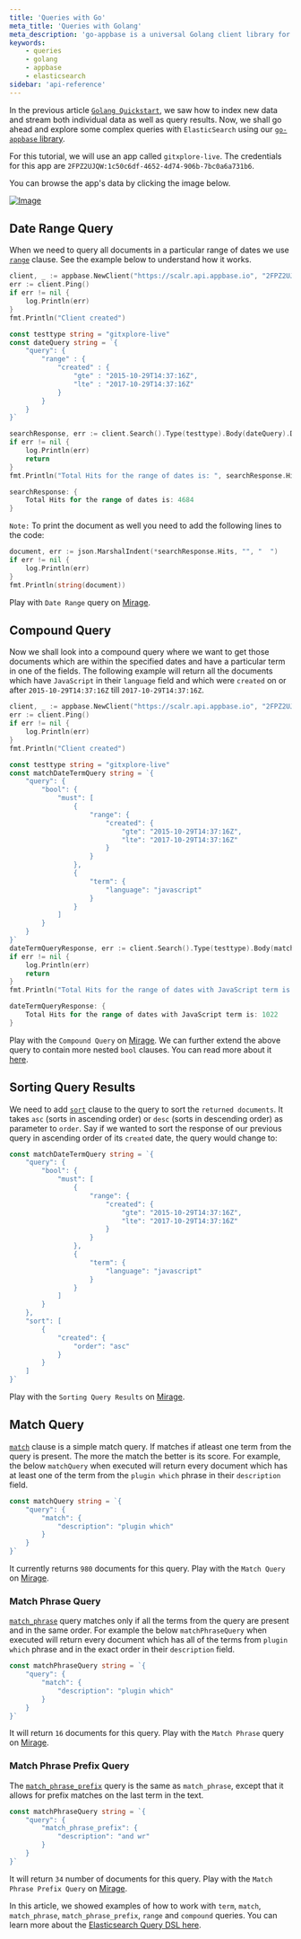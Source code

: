 ```yaml
---
title: 'Queries with Go'
meta_title: 'Queries with Golang'
meta_description: 'go-appbase is a universal Golang client library for working with the appbase.io database.'
keywords:
    - queries
    - golang
    - appbase
    - elasticsearch
sidebar: 'api-reference'
---
```


In the previous article [`Golang Quickstart`](/api/go/quickstart/), we saw how to index new data and stream both individual data as well as query results. Now, we shall go ahead and explore some complex queries with `ElasticSearch` using our [`go-appbase` library](https://godoc.org/github.com/appbaseio/go-appbase/).

For this tutorial, we will use an app called `gitxplore-live`. The credentials for this app are `2FPZ2UJQW:1c50c6df-4652-4d74-906b-7bc0a6a731b6`.

You can browse the app's data by clicking the image below.

[![Image](https://i.imgur.com/Pvh2btF.png)](https://appbaseio.github.io/dejavu/live/#?input_state=XQAAAAKvAQAAAAAAAAA9iIqnY-B2BnTZGEQz6wkFsXzANcEiOj1t75YJPmGw7xeXjnOyOKwcTIJQljSmiDlmnS0idduXRCWx36R0WY9_Vp2OeiWvs5xdlMjiRDDupmmjgc5kXonz8uq6m2RqZAJEc_g63epaXm2VZJ6P017RqXwhNW50YP02uGPJzw_wlnNHejyw3A55t32cUtVwYDVOtKa99NwNlFHAdl3uj_6iHw3B-0vHqDKRryA5CsywM3FCsu23ODTNzechJe-gmxprZA9mVWAEtVsHlY2xwiEtAoUv2y01q-PbwwQRWgvPawZOg_2FMxpSdtTlo3pM6GtNC58SfDg-9XlSibEGCXddBtwfsFtLe__m9Bxxb4Ko1ga01UaH5Ww5n5_KJWXsgh17HlNH_vawxqo)

## Date Range Query

When we need to query all documents in a particular range of dates we use [`range`](https://www.elastic.co/guide/en/elasticsearch/reference/5.6/query-dsl-range-query.html) clause. See the example below to understand how it works.

```go
client, _ := appbase.NewClient("https://scalr.api.appbase.io", "2FPZ2UJQW", "1c50c6df-4652-4d74-906b-7bc0a6a731b6", "gitxplore-live")
err := client.Ping()
if err != nil {
	log.Println(err)
}
fmt.Println("Client created")

const testtype string = "gitxplore-live"
const dateQuery string = `{
	"query": {
		"range" : {
			"created" : {
				"gte" : "2015-10-29T14:37:16Z",
				"lte" : "2017-10-29T14:37:16Z"
			}
		}
	}
}`

searchResponse, err := client.Search().Type(testtype).Body(dateQuery).Do()
if err != nil {
	log.Println(err)
	return
}
fmt.Println("Total Hits for the range of dates is: ", searchResponse.Hits.TotalHits)
```

```go
searchResponse: {
	Total Hits for the range of dates is: 4684
}
```

`Note:` To print the document as well you need to add the following lines to the code:

```go
document, err := json.MarshalIndent(*searchResponse.Hits, "", "  ")
if err != nil {
	log.Println(err)
}
fmt.Println(string(document))
```

Play with `Date Range` query on [Mirage](https://appbaseio.github.io/mirage/#?input_state=XQAAAAKjDAAAAAAAAAA9iIhnNAWbsswtYjeQNZkpzQK4_mOzUeDpWmFX40My38I2h2kWQlEdacvCMz6CtrX2pl2yy1LFtI8PefTkjddNtb1d4yacMv2ni8qYGp6yBtb_-oP0y6NadalvEMEYzWi_LqQ9mRe7P0mnWEZnms4MVU1rDLGSaeM2Mz8PnBpHlB8ozXiqBjd1HlXOyeHMn5YveDpjt6BIMyLyGa2t8hZgMVZjYLCqQfjpLtkwgaEOmm2R1JmcWDyJyLna4GMxMs4r-IB62CWjJDzP0z4x-RfvS62oJTV_QWTdNhkUbqBUiFBhVVl7-ayTdtv0yCAHx1AgpRTttjFd4ziRvtuIUg-5cVTilejvGrcHV_zB-iUoIEyNw5oEixmlR__80-CEG1Fja4GkFx9ETbv2QdsGGn22U9T2_1kfEf9XhFy5c0H1qTaIr137ek9KgLguG4emUkj6MnknmSprSHbURPySNcuAKnaYYjePFPTTSIHxQDAQ7RdlJzujWuYAacOdO4OjlQdU96tb-FK2nQzFB0mP1kyhhejGrLO6YEQBgMNIDPYDYVK3XPImr1le4xw97v7k54s2XRwUVLDUrBBsR_6sfGPc5w6PWXcU0xCCQE6xc8k-0PlcVhoiKKE5NcR7Io9ysbZiHDQ4ZEgs8W44LlW2I0TToEfTCsd7SMVL661-3NGlbXia_vfdkHdIaO43IUQhItj4fYSdCnQrxiNNQbrGfbbYR_JvBxpwbGZhDHB_seCPImnEsJmlQkXq4iTbcu-MZKKdfNNg6r4tvUKDOlwIZk2aLJdfQFsuds-00lw6YiLFFgqtIm9Cqt-7iwYP_7opRD_LupUmvGOqygxSWXZTHZTDM8pQkx2lUYsCZ24Hxv9nFfbzexACj_JwPx9v2BbSHdnRQPUBEEp2WuTVHV7-PzYcr_DYEvXUb0f7YgadA34jGq1ToVfziz55WegG91abrNie8ba-Tt_a3zjW4ZzFOLOjdQx0QxY4IZk5FV__9PC9Ng).

## Compound Query

Now we shall look into a compound query where we want to get those documents which are within the specified dates and have a particular term in one of the fields. The following example will return all the documents which have `JavaScript` in their `language` field and which were `created` on or after `2015-10-29T14:37:16Z` till `2017-10-29T14:37:16Z`.

```go
client, _ := appbase.NewClient("https://scalr.api.appbase.io", "2FPZ2UJQW", "1c50c6df-4652-4d74-906b-7bc0a6a731b6", "gitxplore-live")
err := client.Ping()
if err != nil {
	log.Println(err)
}
fmt.Println("Client created")

const testtype string = "gitxplore-live"
const matchDateTermQuery string = `{
	"query": {
		"bool": {
			"must": [
				{
					"range": {
						"created": {
							"gte": "2015-10-29T14:37:16Z",
							"lte": "2017-10-29T14:37:16Z"
						}
					}
				},
				{
					"term": {
						"language": "javascript"
					}
				}
			]
		}
	}
}`
dateTermQueryResponse, err := client.Search().Type(testtype).Body(matchDateTermQuery).Do()
if err != nil {
	log.Println(err)
	return
}
fmt.Println("Total Hits for the range of dates with JavaScript term is: ", dateTermQueryResponse.Hits.TotalHits)
```

```go
dateTermQueryResponse: {
	Total Hits for the range of dates with JavaScript term is: 1022
}
```

Play with the `Compound Query` on [Mirage](https://appbaseio.github.io/mirage/#?input_state=XQAAAAKjDQAAAAAAAAA9iIhnNAWbsswtYjeQNZkpzQK4_mOzUeDpWmFX40My38I2h2kWQlEdacvCMz6CtrX2pl2yy1LFtI8PefTkjddNtb1d4yacMv2ni8qYGp6yBtb_-oP0y6NadalvEMEYzWi_LqQ9mRe7P0mnWEZnms4MVU1rDLGSaeM2Mz8PnBpHlB8ozXiqBjd1HlXOyeHMn5YveDpjt6BIMyLyGa2t8hZgMVZjYLCqQfjpLtkwgaEOmm2R1JmcWDyJyLna4GMxMs4r-IB62CWjJFpLSDvyu_mM_MRP6uJO6YtZ1uAe6otWHfaTGdC0cxa9cI8wzgGM5DGHwlCi6yWsTDaMALy_ouzQPdvMlfC0R33CUIu4Srx5Y_RTVjfq7sgdA1pmIhH1TlbmHWFbS7Y2cSdo73pq__lkqlolbbhPZkrg5VGkcVMRnSPlXnl0R0DVyRCtRNmIufdi0SCVGdQ7UTeFQu4Mu55hvYDBx9bQDnmn65slHhyYDYPONMMTj1Zv2fSSFBPLzyjMewBW_D80IYf62i3y40sVIyl4XT8tvYfju_xNyYIzxs_CP14Tyk9Z5Uzmo2oBOkX1G2mJf_2zq2vhSPiEg5QxXeuAlBIyh7xvA2vDEhdj5jKk-c7R8YzS2u-T5zcbMi-eprfIDSqrxH-8Ut8eOMW_ADsC-VpgzMwEYDuk46L4q7SrQOwI1gkHMGUpX1qTidBjy-AxynwKD-9hDVx770vjaB5A03AoAe1DLq6lpXYtc2gZsXIXRtQJ8Wof4hvioPtuU9513JCxA-i1vLkDU7X_3H9xWUxz-y-PgqXpVb9ojze1BVplnUzZhYZKEUbQOcRNPF4oU3zBJcoRJDaONGkAmsB86bNtMiUQ9mshgjI-0aHBCu4k1zLGlLaFr0NA1l8mAlIldUZsTQp6OoBfDb7VH2mIAfcDWCacI2LpvFQyiUjtxNb5o2ZtbtN__pg0Dn013s1_aCXnYT77vE16-00EyWKlAPYAt8lDmEjStGj0kTBB6XPlZfn7Wy3eL6qFcrEyKz8KFbqe4sW6_Gr-1XNTmFnMz_88lnAA).
We can further extend the above query to contain more nested `bool` clauses. You can read more about it [here](https://www.elastic.co/guide/en/elasticsearch/reference/5.6/query-dsl-bool-query.html).

## Sorting Query Results

We need to add [`sort`](https://www.elastic.co/guide/en/elasticsearch/reference/5.6/search-request-sort.html) clause to the query to sort the `returned documents`. It takes `asc` (sorts in ascending order) or `desc` (sorts in descending order) as parameter to `order`. Say if we wanted to sort the response of our previous query in ascending order of its `created` date, the query would change to:

```go
const matchDateTermQuery string = `{
	"query": {
		"bool": {
			"must": [
				{
					"range": {
						"created": {
							"gte": "2015-10-29T14:37:16Z",
							"lte": "2017-10-29T14:37:16Z"
						}
					}
				},
				{
					"term": {
						"language": "javascript"
					}
				}
			]
		}
	},
	"sort": [
		{
			"created": {
				"order": "asc"
			}
		}
	]
}`
```

Play with the `Sorting Query Results` on [Mirage](https://appbaseio.github.io/mirage/#?input_state=XQAAAAIUDgAAAAAAAAA9iIhnNAWbsswtYjeQNZkpzQK4_mOzUeDpWmFX40My38I2h2kWQlEdacvCMz6CtrX2pl2yy1LFtI8PefTkjddNtb1d4yacMv2ni8qYGp6yBtb_-oP0y6NadalvEMEYzWi_LqQ9mRe7P0mnWEZnms4MVU1rDLGSaeM2Mz8PnBpHlB8ozXiqBjd1HlXOyeHMn5YveDpjt6BIMyLyGa2t8hZgMVZjYLCqQfjpLtkwgaEOmm2R1JmcWDyJyLna4GMxMs4r-IB62CWjJFpLSDvyu_mM_MRP6uJO6YtZ1uAe6otWHfaTGdC0cxa9cI8wzgGM5DGHwlCi6yWsTDaMALy_ouzQPdvMlfC0R33CUIu4Srx5Y_RTVjfq7sgdA1pmIhH1TlbmHWFbS7Y2cSdo73pq__lkqlolbbhPZkrg5VGkcVMRnSPlXnl0R0DVyRCtRNmIufdi0SCVGdQ7UTeFQu4Mu55hvYDBx9bQDnmn65slHhyYDYPONMMTj1Zv2fSSFBPLzyjMewBW_D80IYf62i3y40sVIyl4XT8tvYfju_xNyYIzxs_CP14Tyk9Z5Uzmo2oBOkX1G2mJf_2zq2vhSPiEg5QxXeuAlBIyh7xvA2vDEhdj5jKk-c7R8YzS2u-T5zcbMi-eprfIDSqrxH-8Ut8eOMW_ADsC-VpgzMwEYDuk46L4q7SrQOwI1gkHMGUpX1qTidBjy-AxynwKD-9hDVx770vjaB5A03AoAe1DLq6lpXYtc2gZsXIXRtQJ8Wof4hvioPtuU9513JCxA-i1vLkDU7X_3H9xWUxz-y-PgqXpVb9ojze1BVplnUzZhYZKEUbQOcRNPF4oU3zBJcoRJDaONGkAmsB86bNtMiUQ9mshgjI-0aHBCu4k1zLGlLaFr0NA1l8mAlIldUZsTQp6OoBfDb7VH2mIAfcDWCacI2LpvFQyiUjtxNb5o2ZtbtN__pg0Dn01_c3h1mLOI81tetiuh8jXJbKfs-YktndNkYW3sse3idUuwAb_GiXVzPAOUyL2P0Hw5AW1USvc-jrjXpaSDvYT2FJL0KRZj5bxnz1Fw-wssO8dcdjBZUpsVW1noovQBBtB4I1a-zOtyuYoxdTmc4cXDq_8cl96).

## Match Query

[`match`](https://www.elastic.co/guide/en/elasticsearch/reference/5.6/query-dsl-match-query.html#query-dsl-match-query) clause is a simple match query. If matches if atleast one term from the query is present. The more the match the better is its score. For example, the below `matchQuery` when executed will return every document which has at least one of the term from the `plugin which` phrase in their `description` field.

```go
const matchQuery string = `{
	"query": {
		"match": {
			"description": "plugin which"
		}
	}
}`
```

It currently returns `980` documents for this query.
Play with the `Match Query` on [Mirage](https://appbaseio.github.io/mirage/#?input_state=XQAAAAJCDAAAAAAAAAA9iIhnNAWbsswtYjeQNZkpzQK4_mOzUeDpWmFX40My38I2h2kWQlEdacvCMz6CtrX2pl2yy1LFtI8PefTkjddNtb1d4yacMv2ni8qYGp6yBtb_-oP0y6NadalvEMEYzWi_LqQ9mRe7P0mnWEZnms4MVU1rDLGSaeM2Mz8PnBpHlB8ozXiqBjd1HlXOyeHMn5YveDpjt6BIMyLyGa2t8hZgMVZjYLCqQfjpLtkwgaEOmm2R1JmcWDyJyLna4GMxMs4r-IB62CWjJFpLSDvyu_mM_MRP6uJO6YtZ1uAe6otWHfaTGdC0cxa_xsuZSsaLNpDXeiG-sabfHGofyPzN4CQFey5kqLVoxtipdBv33cZVkzZf4twuvl7RLMIfabJ4R8PrE3_Z4Ha_i4OI4voih854V3oXAZTRrNXvAOd4nGcBhbA5hsu6Y26qfBWWLY-YOah1lhtmjSpgrImPBaONMNWHZdeASE0iRsxPcExtdQ5I_77IDD-DkClmdMVu7P5H3lmsrPVXARFokIjoD3FpmTupHqWmeCsjohjtlG-bAZxVfmJXQ4LPLh8iE_IWUVwfi0XyYGIIgPjnmHwAJ-FZvO8pwXlZVmcM7ITUcjUZhceV5FYIxuRkERT5efSDx331X8o9aO4BmdDn0-IVcWs60qSUn6ZOnoeMAPRBO9oalADxIPPgFBz87BvpDrUah43Bvx5Z76ps8xOrXnFH7CM3v-wKvBRcaXMX6HeUZjhlBXu_jZcEa6Htc_GDEEcBPcpYz0vZKRXd6DhEPg42sZ-Rovw7VdU0n3ZtyQCVxZY8qCTg718tQG56hTxrHLuErFpKu4vrC4QLy3FpWxHxrx5waotKrlI7_XPoWv3vMwf79mlSlryS8y7mT22vHr9hPplTkmq2F-IVfh9vXccVUKlE49BJzEbzgWT2MLboXtIDn3JAioFw9duR4o7-6V-c).

### Match Phrase Query

[`match_phrase`](https://www.elastic.co/guide/en/elasticsearch/reference/5.6/query-dsl-match-query-phrase.html#query-dsl-match-query-phrase) query matches only if all the terms from the query are present and in the same order. For example the below `matchPhraseQuery` when executed will return every document which has all of the terms from `plugin which` phrase and in the exact order in their `description` field.

```go
const matchPhraseQuery string = `{
	"query": {
		"match": {
			"description": "plugin which"
		}
	}
}`
```

It will return `16` documents for this query.
Play with the `Match Phrase` query on [Mirage](https://appbaseio.github.io/mirage/#?input_state=XQAAAAJXDAAAAAAAAAA9iIhnNAWbsswtYjeQNZkpzQK4_mOzUeDpWmFX40My38I2h2kWQlEdacvCMz6CtrX2pl2yy1LFtI8PefTkjddNtb1d4yacMv2ni8qYGp6yBtb_-oP0y6NadalvEMEYzWi_LqQ9mRe7P0mnWEZnms4MVU1rDLGSaeM2Mz8PnBpHlB8ozXiqBjd1HlXOyeHMn5YveDpjt6BIMyLyGa2t8hZgMVZjYLCqQfjpLtkwgaEOmm2R1JmcWDyJyLna4GMxMs4r-IB62CWjJFpLSDvyu_mM_MRP6uJO6YtZ1uAe6otWHfaTGdC0cxa_xsuZSsaLNpDXeiG-sabfHGofyPzN4CQFey5kqLVoxtjeFOBS1wgtRH20v8dO_fVXoyNW-gxcFmjOgeumWMW4kglNoWUm6DtUiOQZ1ZSNdiexjDTLyEtz0U0rD42p75o0PtSgG6vBnbYOqLn1Vk2OtRN5KKEP64-bw8BjOHpDlk_6GB-mq8BqMu9Fg9J2tYG_TnBjjgAbO7LOo8sGEY1hNwKerdwVx4xJGx1UdRthU3lagSGLkJ1BLiMbvGJ0XRY8w-G_g6qG-EBB8PhuDg3R5MExspV4oy9ipK6YOI9pJ7Qh-cBPv5ivZK33xqVbDfq5Kb97NLo4X_x3EusAH0HRbai2d1fa1n6l8oA3JDZhpy7liphWYhianp6v3urs1la2T6pVrebK4koP2H8vun4ck-VXALIWm9-sEPh4yLP13WcuDsmif9f_8tSLoPnuJvH-zcBktLAudN3npDBJyQAZ24-PMj-ub6MnjYOGmpqFdj2Ub5c6d9FDs7Vr_SUErMHvXA0DCJiI4MQRScxvX5S_IX_9CrVVroR_MZX3gyKyxLlkuzRjBt1P343LV6PXGRUhWQ_u2WdM4jkRyVZyA1Lk7Vq9KqmIBqaUV7KccWHQ6IJyK-EGUK5zVmApgT8WI-HHKSGbGJ__9j1qxg).

### Match Phrase Prefix Query

The [`match_phrase_prefix`](https://www.elastic.co/guide/en/elasticsearch/reference/5.6/query-dsl-match-query-phrase-prefix.html#query-dsl-match-query-phrase-prefix) query is the same as `match_phrase`, except that it allows for prefix matches on the last term in the text.

```go
const matchPhraseQuery string = `{
	"query": {
		"match_phrase_prefix": {
			"description": "and wr"
		}
	}
}`
```

It will return `34` number of documents for this query.
Play with the `Match Phrase Prefix Query` on [Mirage](https://appbaseio.github.io/mirage/#?input_state=XQAAAAJ0DAAAAAAAAAA9iIhnNAWbsswtYjeQNZkpzQK4_mOzUeDpWmFX40My38I2h2kWQlEdacvCMz6CtrX2pl2yy1LFtI8PefTkjddNtb1d4yacMv2ni8qYGp6yBtb_-oP0y6NadalvEMEYzWi_LqQ9mRe7P0mnWEZnms4MVU1rDLGSaeM2Mz8PnBpHlB8ozXiqBjd1HlXOyeHMn5YveDpjt6BIMyLyGa2t8hZgMVZjYLCqQfjpLtkwgaEOmm2R1JmcWDyJyLna4GMxMs4r-IB62CWjJFpLSDvyu_mM_MRP6uJO6YtZ1uAe6otWHfaTGdC0cxa_xsuZSsaLNpDXeiG-sabfHGofyPzN4CQFey5kqLVoxtjiUWsuOyxZujQoHYJp27YL_J3-K3PDEm78TGLIbspUsliRHA10weYS2BFSn7RnHigWnPoi7y49tk09MUzI_3pLAM-ykhu_ZLRJQ5qUZarzjC-pZVeW1Kcyfgr5UihbKq5--pm2WB-Pu4quy4qf9cYqxUAKdiTEGDuSs-S44iOzy08p7T2DszuM_loqkRDWFcf4xCZ-U10wyDDA2yCpNBQV12L-NeBFaVBx5aD2omvJJSackVZ-UqoivC_Rppuqongd-dNBF2SzmywAtGmGl12awbDvAXdEGGuxZdpiHbdM4IgtWM2qGjbH68QJBJDCjNzNq7egwzah9YK4f9EX7HK6_Di3rehkolys7w_7skPy1sGfKQzLT_9ttGOHSU16We9HBGD7k2Aa7T6u23Au0SupCXHY4MnjkhZtMhTXOdEjKha6t_EvYtKJ4tsBlRkj7uB5lfDNrdO9Xn2qyxWMlQ0nm1B1VW74Aau-r0H47kfRkvWNRDVU5tcRWJLj11Y9yKAZn6rHUvUFe1Fw-ZI0kbborzxvZEVCBX-RqI22sql-gBBN9c_xe93-Tt1jC6HPFVZeEqW3xcO9Simh2UKWFbS4VbXtPqPtnQz_0TQuBY8JUvlF5S_UQf7A2zg).

In this article, we showed examples of how to work with `term`, `match`, `match_phrase`, `match_phrase_prefix`, `range` and `compound` queries. You can learn more about the [Elasticsearch Query DSL here](https://www.elastic.co/guide/en/elasticsearch/reference/5.6/query-dsl.html).
